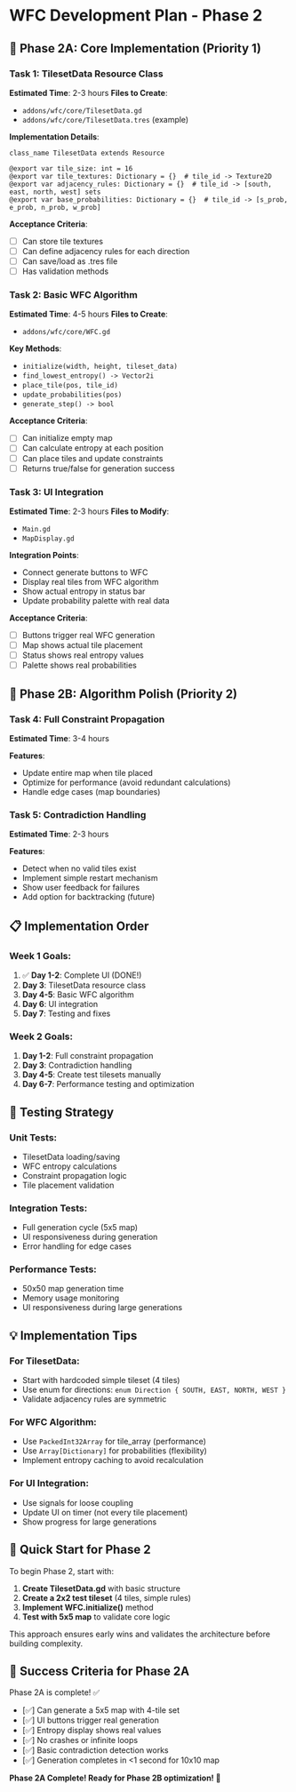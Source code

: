 # WFC Development Plan - Phase 2

## 🎯 Phase 2A: Core Implementation (Priority 1)

### Task 1: TilesetData Resource Class
**Estimated Time**: 2-3 hours
**Files to Create**: 
- `addons/wfc/core/TilesetData.gd`
- `addons/wfc/core/TilesetData.tres` (example)

**Implementation Details**:
```gdscript
class_name TilesetData extends Resource

@export var tile_size: int = 16
@export var tile_textures: Dictionary = {}  # tile_id -> Texture2D
@export var adjacency_rules: Dictionary = {}  # tile_id -> [south, east, north, west] sets
@export var base_probabilities: Dictionary = {}  # tile_id -> [s_prob, e_prob, n_prob, w_prob]
```

**Acceptance Criteria**:
- [ ] Can store tile textures
- [ ] Can define adjacency rules for each direction
- [ ] Can save/load as .tres file
- [ ] Has validation methods

### Task 2: Basic WFC Algorithm
**Estimated Time**: 4-5 hours
**Files to Create**:
- `addons/wfc/core/WFC.gd`

**Key Methods**:
- `initialize(width, height, tileset_data)`
- `find_lowest_entropy() -> Vector2i`
- `place_tile(pos, tile_id)`
- `update_probabilities(pos)`
- `generate_step() -> bool`

**Acceptance Criteria**:
- [ ] Can initialize empty map
- [ ] Can calculate entropy at each position
- [ ] Can place tiles and update constraints
- [ ] Returns true/false for generation success

### Task 3: UI Integration
**Estimated Time**: 2-3 hours
**Files to Modify**:
- `Main.gd`
- `MapDisplay.gd`

**Integration Points**:
- Connect generate buttons to WFC
- Display real tiles from WFC algorithm
- Show actual entropy in status bar
- Update probability palette with real data

**Acceptance Criteria**:
- [ ] Buttons trigger real WFC generation
- [ ] Map shows actual tile placement
- [ ] Status shows real entropy values
- [ ] Palette shows real probabilities

## 🔧 Phase 2B: Algorithm Polish (Priority 2)

### Task 4: Full Constraint Propagation
**Estimated Time**: 3-4 hours

**Features**:
- Update entire map when tile placed
- Optimize for performance (avoid redundant calculations)
- Handle edge cases (map boundaries)

### Task 5: Contradiction Handling
**Estimated Time**: 2-3 hours

**Features**:
- Detect when no valid tiles exist
- Implement simple restart mechanism
- Show user feedback for failures
- Add option for backtracking (future)

## 📋 Implementation Order

### Week 1 Goals:
1. ✅ **Day 1-2**: Complete UI (DONE!)
2. **Day 3**: TilesetData resource class
3. **Day 4-5**: Basic WFC algorithm
4. **Day 6**: UI integration
5. **Day 7**: Testing and fixes

### Week 2 Goals:
1. **Day 1-2**: Full constraint propagation
2. **Day 3**: Contradiction handling
3. **Day 4-5**: Create test tilesets manually
4. **Day 6-7**: Performance testing and optimization

## 🧪 Testing Strategy

### Unit Tests:
- TilesetData loading/saving
- WFC entropy calculations
- Constraint propagation logic
- Tile placement validation

### Integration Tests:
- Full generation cycle (5x5 map)
- UI responsiveness during generation
- Error handling for edge cases

### Performance Tests:
- 50x50 map generation time
- Memory usage monitoring
- UI responsiveness during large generations

## 💡 Implementation Tips

### For TilesetData:
- Start with hardcoded simple tileset (4 tiles)
- Use enum for directions: `enum Direction { SOUTH, EAST, NORTH, WEST }`
- Validate adjacency rules are symmetric

### For WFC Algorithm:
- Use `PackedInt32Array` for tile_array (performance)
- Use `Array[Dictionary]` for probabilities (flexibility)
- Implement entropy caching to avoid recalculation

### For UI Integration:
- Use signals for loose coupling
- Update UI on timer (not every tile placement)
- Show progress for large generations

## 🚀 Quick Start for Phase 2

To begin Phase 2, start with:

1. **Create TilesetData.gd** with basic structure
2. **Create a 2x2 test tileset** (4 tiles, simple rules)
3. **Implement WFC.initialize()** method
4. **Test with 5x5 map** to validate core logic

This approach ensures early wins and validates the architecture before building complexity.

## 🎯 Success Criteria for Phase 2A

Phase 2A is complete! ✅
- [✅] Can generate a 5x5 map with 4-tile set
- [✅] UI buttons trigger real generation
- [✅] Entropy display shows real values
- [✅] No crashes or infinite loops
- [✅] Basic contradiction detection works
- [✅] Generation completes in <1 second for 10x10 map

**Phase 2A Complete! Ready for Phase 2B optimization! 🎉**